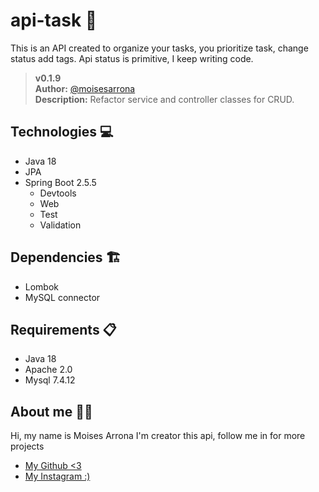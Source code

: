 # api-task 📓
This is an API created to organize your tasks, you prioritize task, change status add tags. Api status is primitive, I keep writing code.  
  
>__v0.1.9__  
__Author:__ [@moisesarrona](https://github.com/mosesarrona)  
__Description:__ Refactor service and controller classes for CRUD.

## Technologies 💻
- Java 18
- JPA
- Spring Boot 2.5.5
  - Devtools
  - Web
  - Test
  - Validation

## Dependencies 🏗️
- Lombok
- MySQL connector

## Requirements 📋
- Java 18
- Apache 2.0
- Mysql 7.4.12

## About me 👨‍💻
Hi, my name is Moises Arrona I'm creator this api, follow me in for more projects

- [My Github <3](https://github.com/mosesarrona)
- [My Instagram :)](https://www.instagram.com/moisesarrona/)